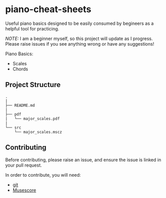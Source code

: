 # piano-cheat-sheets

Useful piano basics designed to be easily consumed by begineers as a helpful tool for practicing.

*NOTE:* I am a beginner myself, so this project will update as I progress. Please raise issues if you see anything wrong or have any suggestions!

Piano Basics:
- Scales
- Chords

## Project Structure

```
.
|
├── README.md
|
├── pdf
|   └── major_scales.pdf
|
└── src
    └── major_scales.mscz
```

## Contributing

Before contributing, please raise an issue, and ensure the issue is linked in your pull request.

In order to contribute, you will need:

- [git](https://git-scm.com/)
- [Musescore](https://musescore.org/en)
